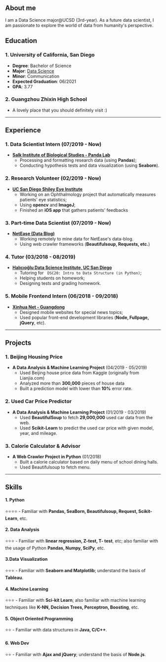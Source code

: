 ## About me
I am a Data Science major@UCSD (3rd-year). As a future data scientist, I am passionate to explore the world of data from humanity's perspective. 

## Education
### 1. University of California, San Diego
- **Degree**: Bachelor of Science 
- **Major**: [Data Science](https://datascience.ucsd.edu)
- **Minor**: Communication
- **Expected Graduation**: 06/2021 
- **GPA**: 3.77

### 2. Guangzhou Zhixin High School
- A lovely place that you should definitely visit :)

*****

## Experience
### 1. Data Scientist Intern (07/2019 - Now)
- **[Salk Institute of Biological Studies - Panda Lab](https://panda.salk.edu/)**
	- Processing and formatting research data (using **Pandas**);
	- Conducting hypothesis tests and data visualization (using **Seaborn**).
	
### 2. Research Volunteer (02/2019 - Now)
- **[UC San Diego Shiley Eye Institute](https://shileyeye.ucsd.edu/)**
	- Working on an Ophthalmology project that automatically measures patients' eye statistics;
	- Using **opencv** and **ImageJ**;
	- Finished an **iOS app** that gathers patients' feedbacks

	
### 3. Part-time Data Scientist (07/2019 - Now)
- **[NetEase (Data Blog)](http://data.163.com/)**
	- Working remotely to mine data for NetEase's data-blog.
	- Using web crawler frameworks (**Beautifulsoup, Requests, etc.**)

### 4. Tutor (03/2018 - 08/2019)
- **[Halıcıoğlu Data Science Institute, UC San Diego](https://datascience.ucsd.edu/)**
	- Tutoring for &nbsp; `DSC20: Intro to Data Structure (in Python)`;
	- Helping students on homework;
	- Designing tests and grading homework.

### 5. Mobile Frontend Intern (06/2018 - 09/2018)
- **[Xinhua Net - Guangdong](http://www.news.cn/english/)**
	- Designed mobile websites for special news topics;
	- Used popular front-end development libraries (**Node, Fullpage, jQuery**, etc).

*****

## Projects
### 1. Beijing Housing Price
- **A Data Analysis & Machine Learning Project** (04/2019 - 05/2019)
	- Used Beijing house price data from Kaggle (originally from Lianjia.com)
	- Analyzed more than **300,000** pieces of house data
	- Built a prediction model with lower than **10%** error rate.

### 2. Used Car Price Predictor
- **A Data Analysis & Machine Learning Project** (01/2019 - 03/2019) 
	- Used **BeautifulSoup** to fetch **29,000,000** used car data from the web.
	- Used **Scikit-Learn** to predict the used car price with given model, year, and mileage.

### 3. Calorie Calculator & Advisor
- **A Web Crawler Project in Python** (01/2018)
	- Built a calorie calculator based on daily menu of school dining halls. 
	- Used Beautifulsoup to fetch menu.

*****


## Skills
#### 1. Python
⭐️⭐️⭐️⭐️ - Familiar with **Pandas, SeaBorn, Beautifulsoup, Request, Scikit-Learn**, etc.

#### 2. Data Analysis
⭐️⭐️⭐️ - Familiar with **linear regression, Z-test, T- test**, etc; also familiar with the usage of Python **Pandas, Numpy, SciPy**, etc.

#### 3.Data Visualization
⭐️⭐️⭐️ - Familiar with **Seaborn and Matplotlib**; understand the basis of **Tableau**.


#### 4. Machine Learning
⭐️⭐️⭐️ - Familiar with **Sci-kit Learn**; also familiar with machine learning techniques like **K-NN, Decision Trees, Perceptron, Boosting**, etc.


#### 5. Object Oriented Programming
⭐️⭐️ - Familiar with data structures in **Java, C/C++**.

#### 6. Web Dev
⭐️⭐️ - Familiar with **Ajax and jQuery**; understand the basis of **Node.js**.




